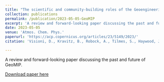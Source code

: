 ```yaml
---
title: "The scientific and community-building roles of the Geoengineering Model Intercomparison Project (GeoMIP) ? past, present, and future"
collection: publications
permalink: /publication/2023-05-05-GeoMIP
excerpt: 'A review and forward-looking paper discussing the past and future of GeoMIP'
date: 2023-05-05
venue: 'Atmos. Chem. Phys.'
paperurl: 'https://acp.copernicus.org/articles/23/5149/2023/'
citation: 'Visioni, D., Kravitz, B., Robock, A., Tilmes, S., Haywood, J., Boucher, O., Lawrence, M., Irvine, P., Niemeier, U., Xia, L., Chiodo, G., Lennard, C., Watanabe, S., Moore, J. C., and Muri, H.: Opinion: The scientific and community-building roles of the Geoengineering Model Intercomparison Project (GeoMIP) ? past, present, and future, Atmos. Chem. Phys., 23, 5149?5176, https://doi.org/10.5194/acp-23-5149-2023, 2023.'

---
```

A review and forward-looking paper discussing the past and future of GeoMIP.

[Download paper here](https://acp.copernicus.org/articles/23/5149/2023/)
